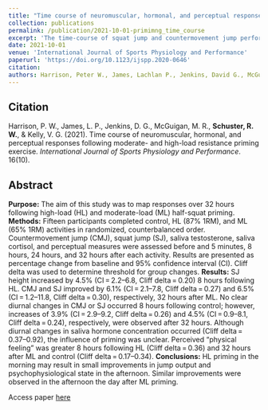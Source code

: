 ```yaml
---
title: "Time course of neuromuscular, hormonal, and perceptual responses following moderate- and high-load resistance priming exercise"
collection: publications
permalink: /publication/2021-10-01-primimng_time_course
excerpt: 'The time-course of squat jump and countermovement jump performance, psychophysiological state and saliva hormoneresponses were examined 5min, 8h, 24h and 32h following high- and moderate-load half squats.'
date: 2021-10-01
venue: 'International Journal of Sports Physiology and Performance'
paperurl: 'https://doi.org/10.1123/ijspp.2020-0646'
citation: 
authors: Harrison, Peter W., James, Lachlan P., Jenkins, David G., McGuigan, Michael R., **Schuster, Robert W.**, & Kelly, Vincent G.
---
```

## Citation
Harrison, P. W., James, L. P., Jenkins, D. G., McGuigan, M. R., **Schuster, R. W.**, & Kelly, V. G. (2021). Time course of neuromuscular, hormonal, and perceptual responses following moderate- and high-load resistance priming exercise. *International Journal of Sports Physiology and Performance*. 16(10).

## Abstract  
**Purpose:** The aim of this study was to map responses over 32 hours following high-load (HL) and moderate-load (ML) half-squat priming. **Methods:** Fifteen participants completed control, HL (87% 1RM), and ML (65% 1RM) activities in randomized, counterbalanced order. Countermovement jump (CMJ), squat jump (SJ), saliva testosterone, saliva cortisol, and perceptual measures were assessed before and 5 minutes, 8 hours, 24 hours, and 32 hours after each activity. Results are presented as percentage change from baseline and 95% confidence interval (CI). Cliff delta was used to determine threshold for group changes. **Results:** SJ height increased by 4.5% (CI = 2.2–6.8, Cliff delta = 0.20) 8 hours following HL. CMJ and SJ improved by 6.1% (CI = 2.1–7.8, Cliff delta = 0.27) and 6.5% (CI = 1.2–11.8, Cliff delta = 0.30), respectively, 32 hours after ML. No clear diurnal changes in CMJ or SJ occurred 8 hours following control; however, increases of 3.9% (CI = 2.9–9.2, Cliff delta = 0.26) and 4.5% (CI = 0.9–8.1, Cliff delta = 0.24), respectively, were observed after 32 hours. Although diurnal changes in saliva hormone concentration occurred (Cliff delta = 0.37–0.92), the influence of priming was unclear. Perceived “physical feeling” was greater 8 hours following HL (Cliff delta = 0.36) and 32 hours after ML and control (Cliff delta = 0.17–0.34). **Conclusions:** HL priming in the morning may result in small improvements in jump output and psychophysiological state in the afternoon. Similar improvements were observed in the afternoon the day after ML priming.  
  
  
Access paper [here](https://doi.org/10.1123/ijspp.2020-0646)
